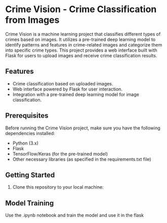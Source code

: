 # Crime Vision - Crime Classification from Images

Crime Vision is a machine learning project that classifies different types of crimes based on images. It utilizes a pre-trained deep learning model to identify patterns and features in crime-related images and categorize them into specific crime types. This project provides a web interface built with Flask for users to upload images and receive crime classification results.

## Features

- Crime classification based on uploaded images.
- Web interface powered by Flask for user interaction.
- Integration with a pre-trained deep learning model for image classification.

## Prerequisites

Before running the Crime Vision project, make sure you have the following dependencies installed:

- Python (3.x)
- Flask
- TensorFlow/Keras (for the pre-trained model)
- Other necessary libraries (as specified in the requirements.txt file)

## Getting Started

1. Clone this repository to your local machine:

## Model Training

Use the .ipynb notebook and train the model and use it in the flask
